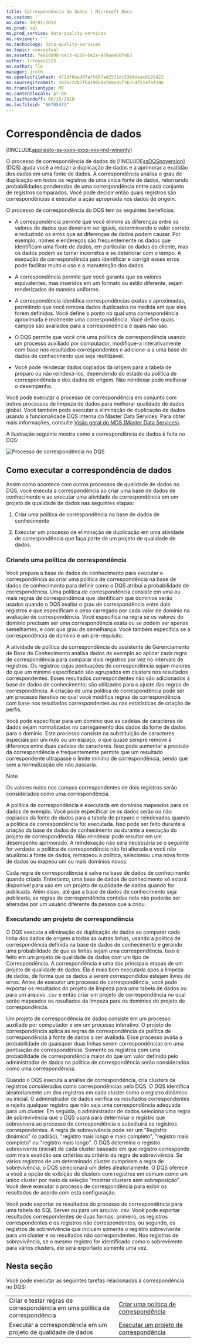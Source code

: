 ```yaml
---
title: Correspondência de dados | Microsoft Docs
ms.custom: ''
ms.date: 10/01/2012
ms.prod: sql
ms.prod_service: data-quality-services
ms.reviewer: ''
ms.technology: data-quality-services
ms.topic: conceptual
ms.assetid: fe66d098-bec3-4258-b42a-479ae460feb3
author: lrtoyou1223
ms.author: lle
manager: jroth
ms.openlocfilehash: 472df6ead97af5687ad2531dc53b9deacb126423
ms.sourcegitcommit: 3026c22b7fba19059a769ea5f367c4f51efaf286
ms.translationtype: MT
ms.contentlocale: pt-BR
ms.lasthandoff: 06/15/2019
ms.locfileid: "66785473"
---
```

# <a name="data-matching"></a>Correspondência de dados

[!INCLUDE[appliesto-ss-xxxx-xxxx-xxx-md-winonly](../includes/appliesto-ss-xxxx-xxxx-xxx-md-winonly.md)]

  O processo de correspondência de dados do [!INCLUDE[ssDQSnoversion](../includes/ssdqsnoversion-md.md)] (DQS) ajuda você a reduzir a duplicação de dados e a aprimorar a exatidão dos dados em uma fonte de dados. A correspondência analisa o grau de duplicação em todos os registros de uma única fonte de dados, retornando probabilidades ponderadas de uma correspondência entre cada conjunto de registros comparados. Você pode decidir então quais registros são correspondências e executar a ação apropriada nos dados de origem.  
  
 O processo de correspondência do DQS tem os seguintes benefícios:  
  
-   A correspondência permite que você elimine as diferenças entre os valores de dados que deveriam ser iguais, determinando o valor correto e reduzindo os erros que as diferenças de dados podem causar. Por exemplo, nomes e endereços são frequentemente os dados que identificam uma fonte de dados, em particular os dados do cliente, mas os dados podem se tornar incorretos e se deteriorar com o tempo. A execução da correspondência para identificar e corrigir esses erros pode facilitar muito o uso e a manutenção dos dados.  
  
-   A correspondência permite que você garanta que os valores equivalentes, mas inseridos em um formato ou estilo diferente, sejam renderizados de maneira uniforme.  
  
-   A correspondência identifica correspondências exatas e aproximadas, permitindo que você remova dados duplicados na medida em que eles forem definidos. Você define o ponto no qual uma correspondência aproximada é realmente uma correspondência. Você define quais campos são avaliados para a correspondência e quais não são.  
  
-   O DQS permite que você crie uma política de correspondência usando um processo auxiliado por computador, modifique-a interativamente com base nos resultados correspondentes e adicione-a a uma base de dados de conhecimento que seja reutilizável.  
  
-   Você pode reindexar dados copiados da origem para a tabela de preparo ou não reindexá-los, dependendo do estado da política de correspondência e dos dados de origem. Não reindexar pode melhorar o desempenho.  
  
 Você pode executar o processo de correspondência em conjunto com outros processos de limpeza de dados para melhorar qualidade de dados global. Você também pode executar a eliminação de duplicação de dados usando a funcionalidade DQS interna do Master Data Services. Para obter mais informações, consulte [Visão geral do MDS &#40;Master Data Services&#41;](../master-data-services/master-data-services-overview-mds.md).  
  
 A ilustração seguinte mostra como a correspondência de dados é feita no DQS:  
  
 ![Processo de correspondência no DQS](../data-quality-services/media/dqs-matchingprocess.gif "Matching Process in DQS")  
  
##  <a name="How"></a> Como executar a correspondência de dados  
 Assim como acontece com outros processos de qualidade de dados no DQS, você executa a correspondência ao criar uma base de dados de conhecimento e ao executar uma atividade de correspondência em um projeto de qualidade de dados nas seguintes etapas:  
  
1.  Criar uma política de correspondência na base de dados de conhecimento  
  
2.  Executar um processo de eliminação de duplicação em uma atividade de correspondência que faça parte de um projeto de qualidade de dados.  
  
###  <a name="Policy"></a> Criando uma política de correspondência  
 Você prepara a base de dados de conhecimento para executar a correspondência ao criar uma política de correspondência na base de dados de conhecimento para definir como o DQS atribui a probabilidade de correspondência. Uma política de correspondência consiste em uma ou mais regras de correspondência que identificam que domínios serão usados quando o DQS avaliar o grau de correspondência entre dois registros e que especificam o peso carregado por cada valor de domínio na avaliação de correspondência. Você especifica na regra se os valores do domínio precisam ser uma correspondência exata ou se podem ser apenas semelhantes, e com que grau de semelhança. Você também especifica se a correspondência de domínio é um pré-requisito.  
  
 A atividade de política de correspondência do assistente de Gerenciamento de Base de Conhecimento analisa dados de exemplo ao aplicar cada regra de correspondência para comparar dois registros por vez no intervalo de registros. Os registros cujas pontuações de correspondência sejam maiores do que um mínimo especificado são agrupados em clusters nos resultados correspondentes. Esses resultados correspondentes não são adicionados à base de dados de conhecimento; são utilizados para o ajuste das regras de correspondência. A criação de uma política de correspondência pode ser um processo iterativo no qual você modifica regras de correspondência com base nos resultados correspondentes ou nas estatísticas de criação de perfis.  
  
 Você pode especificar para um domínio que as cadeias de caracteres de dados sejam normalizadas no carregamento dos dados da fonte de dados para o domínio. Este processo consiste na substituição de caracteres especiais por um nulo ou um espaço, o que quase sempre remove a diferença entre duas cadeias de caracteres. Isso pode aumentar a precisão da correspondência e frequentemente permite que um resultado correspondente ultrapasse o limite mínimo de correspondência, sendo que sem a normalização ele não passaria.  
  
> [!NOTE]  
>  Os valores nulos nos campos correspondentes de dois registros serão considerados como uma correspondência.  
  
 A política de correspondência é executada em domínios mapeados para os dados de exemplo. Você pode especificar se os dados serão ou não copiados da fonte de dados para a tabela de preparo e reindexados quando a política de correspondência for executada. Isso pode ser feito durante a criação da base de dados de conhecimento ou durante a execução do projeto de correspondência. Não reindexar pode resultar em um desempenho aprimorado. A reindexação não será necessária se o seguinte for verdade: a política de correspondência não foi alterada e você não atualizou a fonte de dados, remapeou a política, selecionou uma nova fonte de dados ou mapeou um ou mais domínios novos.  
  
 Cada regra de correspondência é salva na base de dados de conhecimento quando criada. Entretanto, uma base de dados de conhecimento só estará disponível para uso em um projeto de qualidade de dados quando for publicada. Além disso, até que a base de dados de conhecimento seja publicada, as regras de correspondência contidas nela não poderão ser alteradas por um usuário diferente da pessoa que a criou.  
  
###  <a name="Project"></a> Executando um projeto de correspondência  
 O DQS executa a eliminação de duplicação de dados ao comparar cada linha dos dados de origem a todas as outras linhas, usando a política de correspondência definida na base de dados de conhecimento e gerando uma probabilidade de que as linhas sejam uma correspondência. Isso é feito em um projeto de qualidade de dados com um tipo de Correspondência. A correspondência é uma das principais etapas de um projeto de qualidade de dados. Ela é mais bem executada após a limpeza de dados, de forma que os dados a serem correspondidos estejam livres de erros. Antes de executar um processo de correspondência, você pode exportar os resultados do projeto de limpeza para uma tabela de dados ou para um arquivo .csv e então criar um projeto de correspondência no qual serão mapeados os resultados da limpeza para os domínios do projeto de correspondência.  
  
 Um projeto de correspondência de dados consiste em um processo auxiliado por computador e em um processo interativo. O projeto de correspondência aplica as regras de correspondência da política de correspondência à fonte de dados a ser avaliada. Esse processo avalia a probabilidade de quaisquer duas linhas serem correspondências em uma pontuação de correspondência. Somente os registros com uma probabilidade de correspondência maior do que um valor definido pelo administrador de dados na política de correspondência serão considerados como uma correspondência.  
  
 Quando o DQS executa a análise de correspondência, cria clusters de registros considerados como correspondências pelo DQS. O DQS identifica aleatoriamente um dos registros em cada cluster como o registro dinâmico ou inicial. O administrador de dados verifica os resultados correspondentes e rejeita qualquer registro que não seja uma correspondência adequada para um cluster. Em seguida, o administrador de dados seleciona uma regra de sobrevivência que o DQS usará para determinar o registro que sobreviverá ao processo de correspondência e substituirá os registros correspondentes. A regra de sobrevivência pode ser um "Registro dinâmico" (o padrão), "registro mais longo e mais completo", "registro mais completo" ou "registro mais longo". O DQS determina o registro sobrevivente (inicial) de cada cluster baseado em que registro corresponde com mais exatidão aos critérios ou critério da regra de sobrevivência. Se vários registros de um determinado cluster cumprirem a regra de sobrevivência, o DQS selecionará um deles aleatoriamente. O DQS oferece a você a opção de exibição de clusters com registros em comum como um único cluster por meio da seleção "mostrar clusters sem sobreposição". Você deve executar o processo de correspondência para exibir os resultados de acordo com esta configuração.  
  
 Você pode exportar os resultados do processo de correspondência para uma tabela do SQL Server ou para um arquivo .csv. Você pode exportar resultados correspondentes de duas formas: primeiro, os registros correspondentes e os registros não correspondentes, ou segundo, os registros de sobrevivência que incluem somente o registro sobrevivente para um cluster e os resultados não correspondentes. Nos registros de sobrevivência, se o mesmo registro for identificado como o sobrevivente para vários clusters, ele será exportado somente uma vez.  
  
## <a name="in-this-section"></a>Nesta seção  
 Você pode executar as seguintes tarefas relacionadas à correspondência no DQS:  
  
|||  
|-|-|  
|Criar e testar regras de correspondência em uma política de correspondência|[Criar uma política de correspondência](../data-quality-services/create-a-matching-policy.md)|  
|Executar a correspondência em um projeto de qualidade de dados|[Executar um projeto de correspondência](../data-quality-services/run-a-matching-project.md)|  
  
  
